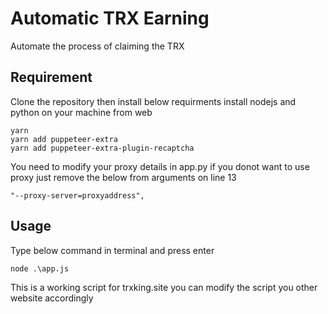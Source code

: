 # Automatic TRX Earning #
Automate the process of claiming the TRX

## Requirement
Clone the repository then install below requirments
install nodejs and python on your machine from web
```
yarn
yarn add puppeteer-extra
yarn add puppeteer-extra-plugin-recaptcha
```
You need to modify your proxy details in app.py
if you donot want to use proxy just remove the below from arguments on line 13
```
"--proxy-server=proxyaddress",
```
## Usage
Type below command in terminal and press enter
```
node .\app.js
```
This is a working script for trxking.site you can modify the script you other website accordingly

